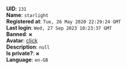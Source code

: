 **UID**: `131`  
**Name**: `starlight`  
**Registered at**: `Tue, 26 May 2020 22:29:24 GMT`  
**Last login**: `Wed, 27 Sep 2023 10:23:37 GMT`  
**Banned**: `❌`  
**Avatar**: [click](/avatars/467ace9f-6357-447f-95d1-ed436b64a247.jpg)  
**Description**: ```null```  
**Is private?**: `❌`  
**Language**: `en-GB`